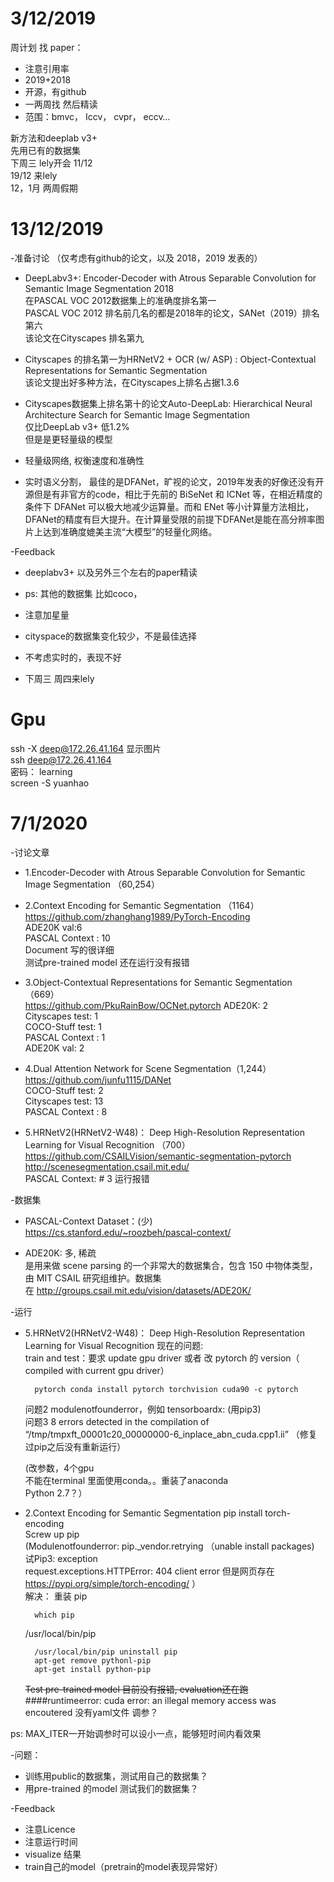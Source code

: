 
# 3/12/2019 

周计划 找 paper：
* 注意引用率 
* 2019+2018
* 开源，有github
* 一两周找 然后精读
* 范围：bmvc， Iccv， cvpr， eccv…

新方法和deeplab v3+  
先用已有的数据集  
下周三 lely开会 11/12  
19/12 来lely  
12，1月 两周假期 

# 13/12/2019

-准备讨论 （仅考虑有github的论文，以及 2018，2019 发表的）

*  DeepLabv3+: Encoder-Decoder with Atrous Separable Convolution for Semantic Image Segmentation 2018  
在PASCAL VOC 2012数据集上的准确度排名第一  
PASCAL VOC 2012 排名前几名的都是2018年的论文，SANet（2019）排名第六  
该论文在Cityscapes 排名第九  

*  Cityscapes 的排名第一为HRNetV2 + OCR (w/ ASP) : Object-Contextual Representations for Semantic Segmentation  
该论文提出好多种方法，在Cityscapes上排名占据1.3.6

*  Cityscapes数据集上排名第十的论文Auto-DeepLab: Hierarchical Neural Architecture Search for Semantic Image Segmentation  
仅比DeepLab v3+ 低1.2%  
但是是更轻量级的模型

*  轻量级网络, 权衡速度和准确性
*  实时语义分割， 最佳的是DFANet，旷视的论文，2019年发表的好像还没有开源但是有非官方的code，相比于先前的 BiSeNet 和 ICNet 等，在相近精度的条件下 DFANet 可以极大地减少运算量。而和 ENet 等小计算量方法相比，DFANet的精度有巨大提升。在计算量受限的前提下DFANet是能在高分辨率图片上达到准确度媲美主流“大模型”的轻量化网络。

-Feedback
* deeplabv3+ 以及另外三个左右的paper精读

* ps: 其他的数据集 比如coco，
* 注意加星量
* cityspace的数据集变化较少，不是最佳选择
* 不考虑实时的，表现不好
* 下周三 周四来lely

# Gpu
ssh -X deep@172.26.41.164 显示图片  
ssh deep@172.26.41.164  
密码： learning  
screen -S yuanhao

# 7/1/2020  

-讨论文章
* 1.Encoder-Decoder with Atrous Separable Convolution for Semantic Image Segmentation （60,254）

* 2.Context Encoding for Semantic Segmentation （1164）  
https://github.com/zhanghang1989/PyTorch-Encoding  
ADE20K val:6  
PASCAL Context : 10  
Document 写的很详细  
测试pre-trained model 还在运行没有报错

* 3.Object-Contextual Representations for Semantic Segmentation （669）  
https://github.com/PkuRainBow/OCNet.pytorch
ADE20K: 2  
Cityscapes test: 1  
COCO-Stuff test: 1  
PASCAL Context : 1  
ADE20K val: 2 

* 4.Dual Attention Network for Scene Segmentation（1,244）
https://github.com/junfu1115/DANet  
COCO-Stuff test: 2  
Cityscapes test: 13  
PASCAL Context : 8

* 5.HRNetV2(HRNetV2-W48)： Deep High-Resolution Representation Learning for Visual Recognition （700）    
https://github.com/CSAILVision/semantic-segmentation-pytorch  
http://scenesegmentation.csail.mit.edu/  
PASCAL Context: # 3
运行报错

-数据集
* PASCAL-Context Dataset：(少)  
https://cs.stanford.edu/~roozbeh/pascal-context/

* ADE20K: 多, 稀疏  
是用来做 scene parsing 的一个非常大的数据集合，包含 150 中物体类型，由 MIT CSAIL 研究组维护。数据集在 http://groups.csail.mit.edu/vision/datasets/ADE20K/

-运行

* 5.HRNetV2(HRNetV2-W48)： Deep High-Resolution Representation Learning for Visual Recognition 
现在的问题:  
train and test：要求 update gpu driver 或者 改 pytorch 的 version（ compiled with current gpu driver）

        pytorch conda install pytorch torchvision cuda90 -c pytorch  
	问题2 modulenotfounderror，例如 tensorboardx: (用pip3)  
	问题3 8 errors detected in the compilation of “/tmp/tmpxft_00001c20_00000000-6_inplace_abn_cuda.cpp1.ii” 
（修复过pip之后没有重新运行）

    (改参数，4个gpu  
    不能在terminal 里面使用conda。。重装了anaconda  
    Python 2.7？）
* 2.Context Encoding for Semantic Segmentation
        pip install torch-encoding  
	Screw up pip  
	(Modulenotfounderror: pip._vendor.retrying （unable install packages)  
	试Pip3: exception  
	request.exceptions.HTTPError: 404 client error 但是网页存在 https://pypi.org/simple/torch-encoding/ ）  
	解决： 重装 pip

        which pip
	/usr/local/bin/pip

		/usr/local/bin/pip uninstall pip
		apt-get remove pythonl-pip
		apt-get install python-pip

    ~~Test pre-trained model 目前没有报错, evaluation还在跑~~ 
    ####runtimeerror: cuda error: an illegal memory access was encoutered
    没有yaml文件 调参？

ps: MAX_ITER一开始调参时可以设小一点，能够短时间内看效果

-问题：
* 训练用public的数据集，测试用自己的数据集？
* 用pre-trained 的model 测试我们的数据集？

-Feedback
* 注意Licence
* 注意运行时间
* visualize 结果
* train自己的model（pretrain的model表现异常好）
